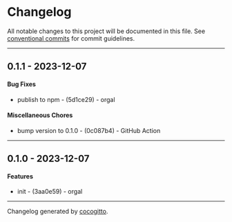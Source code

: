 # Changelog
All notable changes to this project will be documented in this file. See [conventional commits](https://www.conventionalcommits.org/) for commit guidelines.

- - -
## 0.1.1 - 2023-12-07
#### Bug Fixes
- publish to npm - (5d1ce29) - orgal
#### Miscellaneous Chores
- bump version to 0.1.0 - (0c087b4) - GitHub Action
- - -

## 0.1.0 - 2023-12-07
#### Features
- init - (3aa0e59) - orgal
- - -

Changelog generated by [cocogitto](https://github.com/cocogitto/cocogitto).